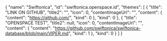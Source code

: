 {
    "name": "Swiftonica",
    "id": "swiftonica.openspace.id",
    "themes": [
        {
            "title": "LINK ON GITHUB",
            "title2": "",
            "icon": 0,
            "contentImageUrl": "",
            "content": {
                "content": "https://github.com/",
                "kind": 0
            },
            "kind": 0
        },
        {
            "title": "OPENSPACE TEST",
            "title2": null,
            "icon": 0,
            "contentImageUrl": "",
            "content": {
                "content": "https://github.com/swiftonica/swiftonica-database/blob/main/VIPER.md",
                "kind": 1 
            },
            "kind": 0
        }
    ]
}
